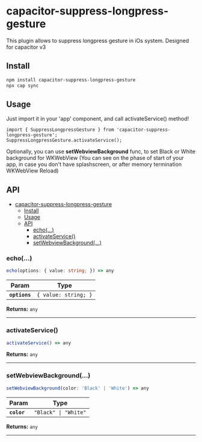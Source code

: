 # capacitor-suppress-longpress-gesture
This plugin allows to suppress longpress gesture in iOs system. Designed for capacitor v3

## Install

```bash
npm install capacitor-suppress-longpress-gesture
npx cap sync
```


## Usage 

Just import it in your 'app' component, and call activateService() method! 

```
import { SuppressLongpressGesture } from 'capacitor-suppress-longpress-gesture';
SuppressLongpressGesture.activateService();
```

Optionally, you can use **setWebviewBackground** func, to set Black or White background for WKWebView (You can see on the phase of start of your app, in case you don't have splashscreen, or after memory termination WKWebView Reload)

## API

<docgen-index>

- [capacitor-suppress-longpress-gesture](#capacitor-suppress-longpress-gesture)
  - [Install](#install)
  - [Usage](#usage)
  - [API](#api)
    - [echo(...)](#echo)
    - [activateService()](#activateservice)
    - [setWebviewBackground(...)](#setwebviewbackground)

</docgen-index>

<docgen-api>
<!--Update the source file JSDoc comments and rerun docgen to update the docs below-->

### echo(...)

```typescript
echo(options: { value: string; }) => any
```

| Param         | Type                            |
| ------------- | ------------------------------- |
| **`options`** | <code>{ value: string; }</code> |

**Returns:** <code>any</code>

--------------------


### activateService()

```typescript
activateService() => any
```

**Returns:** <code>any</code>

--------------------


### setWebviewBackground(...)

```typescript
setWebviewBackground(color: 'Black' | 'White') => any
```

| Param       | Type                            |
| ----------- | ------------------------------- |
| **`color`** | <code>"Black" \| "White"</code> |

**Returns:** <code>any</code>

--------------------

</docgen-api>
